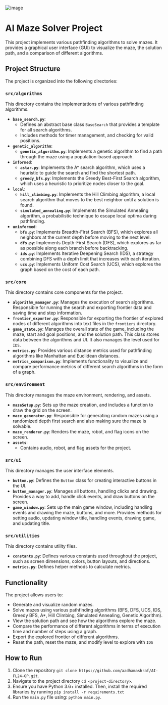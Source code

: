 ![image](https://github.com/user-attachments/assets/c0925f4e-4f4c-4f5c-93b7-7794e069c228)

# AI Maze Solver Project

This project implements various pathfinding algorithms to solve mazes. It provides a graphical user interface (GUI) to visualize the maze, the solution path, and a comparison of different algorithms.

## Project Structure

The project is organized into the following directories:

### `src/algorithms`

This directory contains the implementations of various pathfinding algorithms.

*   **`base_search.py`**:
    *   Defines an abstract base class `BaseSearch` that provides a template for all search algorithms.
    *   Includes methods for timer management, and checking for valid positions.
*   **`genetic_algorithm`**:
    *   **`genetic_algorithm.py`**: Implements a genetic algorithm to find a path through the maze using a population-based approach.
*   **`informed`**:
    *   **`astar.py`**: Implements the A* search algorithm, which uses a heuristic to guide the search and find the shortest path.
    *   **`greedy_bfs.py`**: Implements the Greedy Best-First Search algorithm, which uses a heuristic to prioritize nodes closer to the goal.
*   **`local`**:
    *   **`hill_climbing.py`**: Implements the Hill Climbing algorithm, a local search algorithm that moves to the best neighbor until a solution is found.
    *   **`simulated_annealing.py`**: Implements the Simulated Annealing algorithm, a probabilistic technique to escape local optima during pathfinding.
*   **`uninformed`**:
    *   **`bfs.py`**: Implements Breadth-First Search (BFS), which explores all neighbors at the current depth before moving to the next level.
    *   **`dfs.py`**: Implements Depth-First Search (DFS), which explores as far as possible along each branch before backtracking.
    *   **`ids.py`**: Implements Iterative Deepening Search (IDS), a strategy combining DFS with a depth limit that increases with each iteration.
    *   **`ucs.py`**: Implements Uniform Cost Search (UCS), which explores the graph based on the cost of each path.

### `src/core`

This directory contains core components for the project.

*   **`algorithm_manager.py`**: Manages the execution of search algorithms. Responsible for running the search and exporting frontier data and saving time and step information.
*   **`frontier_exporter.py`**: Responsible for exporting the frontier of explored nodes of different algorithms into text files in the `frontiers` directory.
*   **`game_state.py`**: Manages the overall state of the game, including the maze, start and goal positions, and the solution path. This class stores data between the algorithms and UI. It also manages the level used for `IDS`.
*   **`metrics.py`**: Provides various distance metrics used for pathfinding algorithms like Manhattan and Euclidean distances.
*   **`metrics_comparison.py`**: Implements functionality to visualize and compare performance metrics of different search algorithms in the form of a graph.

### `src/environment`

This directory manages the maze environment, rendering, and assets.

*   **`mazeSetup.py`**: Sets up the maze creation, and includes a function to draw the grid on the screen.
*   **`maze_generator.py`**: Responsible for generating random mazes using a randomized depth first search and also making sure the maze is solvable.
*    **`maze_renderer.py`**: Renders the maze, robot, and flag icons on the screen.
*   **`assets`**:
    *   Contains audio, robot, and flag assets for the project.

### `src/ui`

This directory manages the user interface elements.

*   **`button.py`**: Defines the `Button` class for creating interactive buttons in the UI.
*   **`button_manager.py`**: Manages all buttons, handling clicks and drawing. Provides a way to add, handle click events, and draw buttons on the screen.
*   **`game_window.py`**: Sets up the main game window, including handling events and drawing the maze, buttons, and more. Provides methods for setting audio, updating window title, handling events, drawing game, and updating title.

### `src/utilities`

This directory contains utility files.

*   **`constants.py`**: Defines various constants used throughout the project, such as screen dimensions, colors, button layouts, and directions.
*   **`metrics.py`**: Defines helper methods to calculate metrics.

## Functionality

The project allows users to:

*   Generate and visualize random mazes.
*   Solve mazes using various pathfinding algorithms (BFS, DFS, UCS, IDS, Greedy BFS, A*, Hill Climbing, Simulated Annealing, Genetic Algorithm).
*   View the solution path and see how the algorithms explore the maze.
*   Compare the performance of different algorithms in terms of execution time and number of steps using a graph.
*   Export the explored frontier of different algorithms.
*   Reset the path, reset the maze, and modify level to explore with `IDS`

## How to Run


1.  Clone the repository `git clone https://github.com/aadhamashraf/AI-FL24-GP.git`.
2.  Navigate to the project directory `cd <project-directory>`.
3.  Ensure you have Python 3.6+ installed. Then, install the required libraries by running `pip install -r requirements.txt`
4.  Run the `main.py` file using: `python main.py`.
